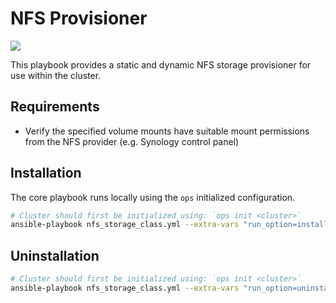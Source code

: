 # NFS Provisioner

[![](https://img.shields.io/badge/nfs--provisioner-v4.0.16-informational)](https://github.com/kubernetes-sigs/nfs-subdir-external-provisioner/tree/nfs-subdir-external-provisioner-4.0.16)

This playbook provides a static and dynamic NFS storage provisioner for use within the cluster.

## Requirements

- Verify the specified volume mounts have suitable mount permissions from the NFS provider (e.g. Synology control panel)

## Installation

The core playbook runs locally using the `ops` initialized configuration.

```bash
# Cluster should first be initialized using: `ops init <cluster>`
ansible-playbook nfs_storage_class.yml --extra-vars "run_option=install"
```

## Uninstallation

```bash
# Cluster should first be initialized using: `ops init <cluster>`
ansible-playbook nfs_storage_class.yml --extra-vars "run_option=uninstall"
```
